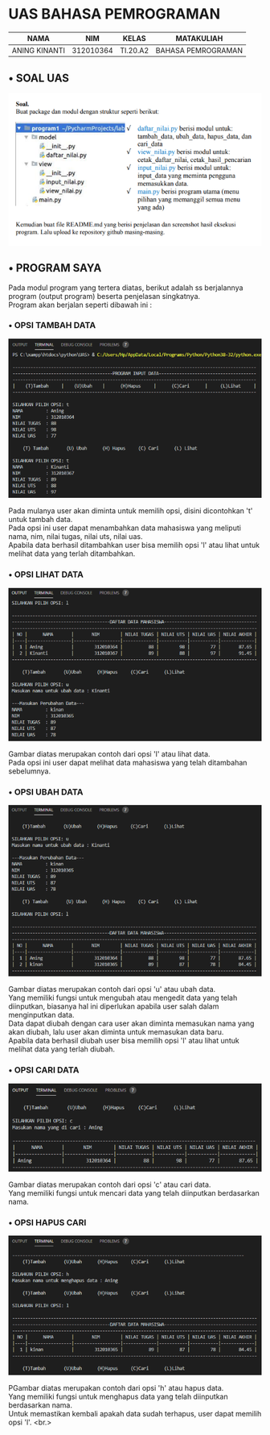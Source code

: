 # UAS BAHASA PEMROGRAMAN

| NAMA | NIM | KELAS | MATAKULIAH |
| -- | --- | ---- | ----------- |
| ANING KINANTI | 312010364 | TI.20.A2 | BAHASA PEMROGRAMAN |

## • SOAL UAS
![soal](ssProgram/soal.PNG)

## • PROGRAM SAYA
Pada modul program yang tertera diatas, berikut adalah ss berjalannya program (output program) beserta penjelasan singkatnya. <br>
Program akan berjalan seperti dibawah ini : <br>

### • OPSI TAMBAH DATA

![tambah](ssProgram/tambah.PNG)

Pada mulanya user akan diminta untuk memilih opsi, disini dicontohkan 't' untuk tambah data. <br>
Pada opsi ini user dapat menambahkan data mahasiswa yang meliputi nama, nim, nilai tugas, nilai uts, nilai uas. <br>
Apabila data berhasil ditambahkan user bisa memilih opsi 'l' atau lihat untuk melihat data yang terlah ditambahkan. <br>

### • OPSI LIHAT DATA

![lihat](ssProgram/lihat.PNG)

Gambar diatas merupakan contoh dari opsi 'l' atau lihat data. <br>
Pada opsi ini user dapat melihat data mahasiswa yang telah ditambahan sebelumnya. <br>

### • OPSI UBAH DATA

![ubah](ssProgram/ubah.PNG)

Gambar diatas merupakan contoh dari opsi 'u' atau ubah data. <br>
Yang memiliki fungsi untuk mengubah atau mengedit data yang telah diinputkan, biasanya hal ini diperlukan apabila user salah dalam menginputkan data. <br>
Data dapat diubah dengan cara user akan diminta memasukan nama yang akan diubah, lalu user akan diminta untuk memasukan data baru. <br>
Apabila data berhasil diubah user bisa memilih opsi 'l' atau lihat untuk melihat data yang terlah diubah. <br>

### • OPSI CARI DATA

![cari](ssProgram/cari.PNG)

Gambar diatas merupakan contoh dari opsi 'c' atau cari data. <br>
Yang memiliki fungsi untuk mencari data yang telah diinputkan berdasarkan nama. <br>


### • OPSI HAPUS CARI

![hapus](ssProgram/hapus.PNG)

PGambar diatas merupakan contoh dari opsi 'h' atau hapus data. <br>
Yang memiliki fungsi untuk menghapus data yang telah diinputkan berdasarkan nama. <br>
Untuk memastikan kembali apakah data sudah terhapus, user dapat memilih opsi 'l'. <br.>







